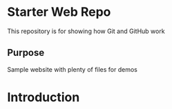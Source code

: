 # Starter Web Repo

This repository is for showing how Git and GitHub work

## Purpose

Sample website with plenty of files for demos

# Introduction

